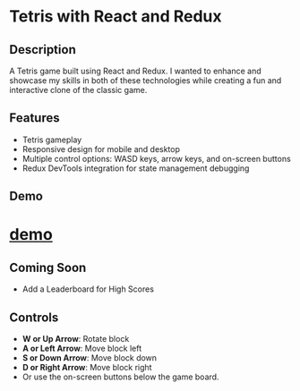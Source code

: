 # Tetris with React and Redux

## Description

A Tetris game built using React and Redux. I wanted to enhance and showcase my skills in both of these technologies while creating a fun and interactive clone of the classic game.

## Features

- Tetris gameplay
- Responsive design for mobile and desktop
- Multiple control options: WASD keys, arrow keys, and on-screen buttons
- Redux DevTools integration for state management debugging

## Demo
# [demo](https://tetris-rr.vercel.app/)


## Coming Soon

- Add a Leaderboard for High Scores

## Controls

- **W or Up Arrow**: Rotate block
- **A or Left Arrow**: Move block left
- **S or Down Arrow**: Move block down
- **D or Right Arrow**: Move block right
- Or use the on-screen buttons below the game board.
